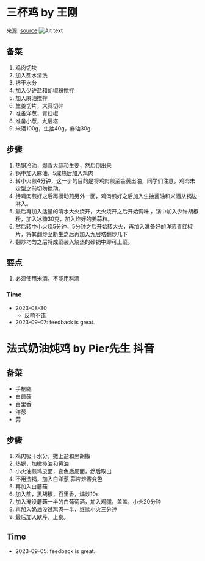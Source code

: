# 三杯鸡 by 王刚
来源: [source](https://post.smzdm.com/p/ad28nq3d/)
![Alt text](https://am.zdmimg.com/202109/29/6153f9363c2876035.jpg_e1080.jpg "a title")

## 备菜
1. 鸡肉切块
2. 加入盐水清洗
3. 挤干水分
4. 加入少许盐和胡椒粉搅拌
5. 加入麻油搅拌
6. 生姜切片，大蒜切碎
7. 准备洋葱，青红椒
8. 准备小葱，九层塔
9. 米酒100g，生抽40g，麻油30g

## 步骤
1. 热锅冷油，爆香大蒜和生姜，然后倒出来
2. 锅中加入麻油，5成热后加入鸡肉
3. 转小火煎4分钟，这一步的目的是将鸡肉煎至金黄出油，同学们注意，鸡肉未定型之前切勿搅动。
4. 待鸡肉煎好之后再搅动煎另外一面，鸡肉煎好之后加入生抽酱油和米酒从锅边淋入。
5. 最后再加入适量的清水大火烧开，大火烧开之后开始调味 ，锅中加入少许胡椒粉，加入冰糖30克，加入炸好的姜蒜粒。
6. 然后转中小火烧5分钟，5分钟之后开始转大火，再加入准备好的洋葱青红椒片，将其翻炒至断生之后再加入九层塔翻炒几下
7. 翻炒均匀之后将成菜装入烧热的砂锅中即可上菜。

## 要点
1. 必须使用米酒，不能用料酒

### Time
- 2023-08-30
  - 反响不错
- 2023-09-07: feedback is great.

# 法式奶油炖鸡 by Pier先生 抖音

## 备菜
- 手枪腿
- 白蘑菇
- 百里香
- 洋葱
- 蒜

## 步骤
1. 鸡肉吸干水分，撒上盐和黑胡椒
2. 热锅，加橄榄油和黄油
3. 小火油煎鸡皮面，变色后反面，然后取出
4. 不用洗锅，加入白洋葱 蒜片炒香变色
5. 再加入白蘑菇
6. 加入盐，黑胡椒，百里香，煸炒10s
7. 加入淹没蘑菇一半的白葡萄酒，加入鸡腿，盖盖，小火20分钟
8. 再加入奶油没过鸡肉一半，继续小火三分钟
9. 最后加入欧芹，上桌。
## Time
- 2023-09-05: feedback is great.


